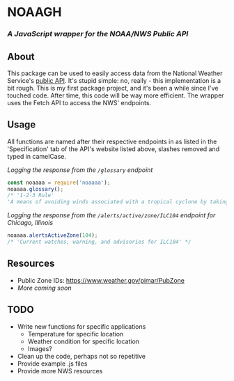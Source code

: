 # NOAAGH
### *A JavaScript wrapper for the NOAA/NWS Public API*

## About
This package can be used to easily access data from the National Weather Service's [public API](https://www.weather.gov/documentation/services-web-api#). It's stupid simple: no, really - this implementation is a bit rough. This is my first package project, and it's been a while since I've touched code. After time, this code will be way more efficient. The wrapper uses the Fetch API to access the NWS' endpoints.
## Usage
All functions are named after their respective endpoints in as listed in the 'Specification' tab of the API's website listed above, slashes removed and typed in camelCase.

*Logging the response from the `/glossary` endpoint*
```js
const noaaaa = require('noaaaa');
noaaaa.glossary();
/* '1-2-3 Rule'
'A means of avoiding winds associated with a tropical cyclone by taking into account the forecast track error of the National Weather Service...'*/
```
*Logging the response from the `/alerts/active/zone/ILC104` endpoint for Chicago, Illinois*
```js
noaaaa.alertsActiveZone(104);
/* 'Current watches, warning, and advisories for ILC104' */
```
## Resources
- Public Zone IDs: https://www.weather.gov/pimar/PubZone
- *More coming soon*
## TODO
- Write new functions for specific applications
  - Temperature for specific location
  - Weather condition for specific location
  - Images?
- Clean up the code, perhaps not so repetitive
- Provide example .js files
- Provide more NWS resources
